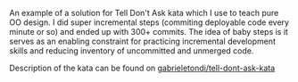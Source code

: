 An example of a solution for Tell Don't Ask kata which I use to teach pure OO design.
I did super incremental steps (commiting deployable code every minute or so) and ended up with 300+ commits. The idea of baby steps is it serves as an enabling constraint for practicing incremental development skills and reducing inventory of uncommitted and unmerged code.

Description of the kata can be found on [gabrieletondi/tell-dont-ask-kata](github.com/gabrieletondi/tell-dont-ask-kata)

